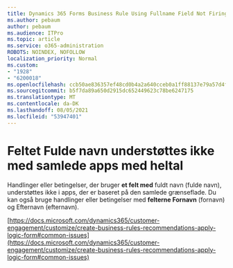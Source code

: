 ```yaml
---
title: Dynamics 365 Forms Business Rule Using Fullname Field Not Firing
ms.author: pebaum
author: pebaum
ms.audience: ITPro
ms.topic: article
ms.service: o365-administration
ROBOTS: NOINDEX, NOFOLLOW
localization_priority: Normal
ms.custom:
- "1928"
- "6200018"
ms.openlocfilehash: ccb50ae836357ef48cd0b4a2a640cceb0a1ff88137e79a57d4fcd9027994ce45
ms.sourcegitcommit: b5f7da89a650d2915dc652449623c78be6247175
ms.translationtype: MT
ms.contentlocale: da-DK
ms.lasthandoff: 08/05/2021
ms.locfileid: "53947401"
---
```

# <a name="full-name-field-not-supported-with-unified-inteface-apps"></a>Feltet Fulde navn understøttes ikke med samlede apps med heltal

Handlinger eller betingelser, der bruger **et felt med** fuldt navn (fulde navn), understøttes ikke i apps, der er baseret på den samlede grænseflade. Du kan også bruge handlinger eller betingelser med **felterne Fornavn** (fornavn) og Efternavn (efternavn). 

[https://docs.microsoft.com/dynamics365/customer-engagement/customize/create-business-rules-recommendations-apply-logic-form#common-issues](https://docs.microsoft.com/dynamics365/customer-engagement/customize/create-business-rules-recommendations-apply-logic-form#common-issues)
